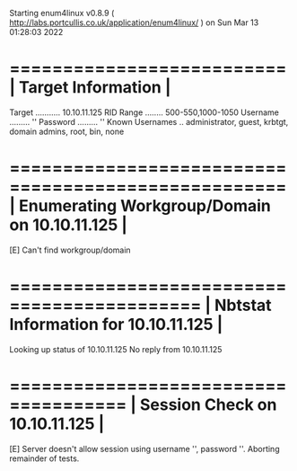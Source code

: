 Starting enum4linux v0.8.9 ( http://labs.portcullis.co.uk/application/enum4linux/ ) on Sun Mar 13 01:28:03 2022

 ========================== 
|    Target Information    |
 ========================== 
Target ........... 10.10.11.125
RID Range ........ 500-550,1000-1050
Username ......... ''
Password ......... ''
Known Usernames .. administrator, guest, krbtgt, domain admins, root, bin, none


 ==================================================== 
|    Enumerating Workgroup/Domain on 10.10.11.125    |
 ==================================================== 
[E] Can't find workgroup/domain


 ============================================ 
|    Nbtstat Information for 10.10.11.125    |
 ============================================ 
Looking up status of 10.10.11.125
No reply from 10.10.11.125

 ===================================== 
|    Session Check on 10.10.11.125    |
 ===================================== 
[E] Server doesn't allow session using username '', password ''.  Aborting remainder of tests.

